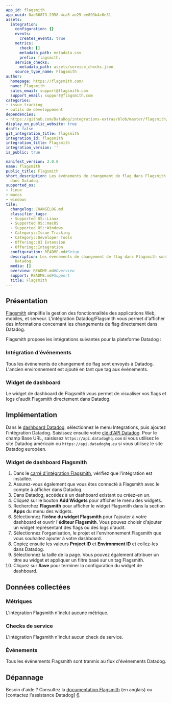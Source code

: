 ```yaml
---
app_id: flagsmith
app_uuid: 0ad66873-2958-4ca5-ae25-ee893b4c6e31
assets:
  integration:
    configuration: {}
    events:
      creates_events: true
    metrics:
      check: []
      metadata_path: metadata.csv
      prefix: flagsmith.
    service_checks:
      metadata_path: assets/service_checks.json
    source_type_name: Flagsmith
author:
  homepage: https://flagsmith.com/
  name: Flagsmith
  sales_email: support@flagsmith.com
  support_email: support@flagsmith.com
categories:
- issue tracking
- outils de développement
dependencies:
- https://github.com/DataDog/integrations-extras/blob/master/flagsmith/README.md
display_on_public_website: true
draft: false
git_integration_title: flagsmith
integration_id: flagsmith
integration_title: Flagsmith
integration_version: ''
is_public: true

manifest_version: 2.0.0
name: flagsmith
public_title: Flagsmith
short_description: Les événements de changement de flag dans Flagsmith sont affichés
  dans Datadog.
supported_os:
- linux
- macos
- windows
tile:
  changelog: CHANGELOG.md
  classifier_tags:
  - Supported OS::Linux
  - Supported OS::macOS
  - Supported OS::Windows
  - Category::Issue Tracking
  - Category::Developer Tools
  - Offering::UI Extension
  - Offering::Integration
  configuration: README.md#Setup
  description: Les événements de changement de flag dans Flagsmith sont affichés dans
    Datadog.
  media: []
  overview: README.md#Overview
  support: README.md#Support
  title: Flagsmith
---
```




## Présentation

[Flagsmith][1] simplifie la gestion des fonctionnalités des applications Web, mobiles, et serveur. L'intégration Datadog/Flagsmith vous permet d'afficher des informations concernant les changements de flag directement dans Datadog.

Flagsmith propose les intégrations suivantes pour la plateforme Datadog :

### Intégration d'événements

Tous les événements de changement de flag sont envoyés à Datadog. L'ancien environnement est ajouté en tant que tag aux événements.

### Widget de dashboard

Le widget de dashboard de Flagsmith vous permet de visualiser vos flags et logs d'audit Flagsmith directement dans Datadog.

## Implémentation

Dans le [dashboard Datadog][2], sélectionnez le menu Integrations, puis ajoutez l'intégration Datadog. Saisissez ensuite votre [clé d'API Datadog][3]. Pour le champ Base URL, saisissez `https://api.datadoghq.com` si vous utilisez le site Datadog américain ou `https://api.datadoghq.eu` si vous utilisez le site Datadog européen.

### Widget de dashboard Flagsmith

1. Dans le [carré d'intégration Flagsmith][4], vérifiez que l'intégration est installée.
1. Assurez-vous également que vous êtes connecté à Flagsmith avec le compte à afficher dans Datadog.
1. Dans Datadog, accédez à un dashboard existant ou créez-en un.
1. Cliquez sur le bouton **Add Widgets** pour afficher le menu des widgets.
1. Recherchez **Flagsmith** pour afficher le widget Flagsmith dans la section **Apps** du menu des widgets.
1. Sélectionnez l'**icône du widget Flagsmith** pour l'ajouter à votre dashboard et ouvrir l'**éditeur Flagsmith**. Vous pouvez choisir d'ajouter un widget représentant des flags ou des logs d'audit.
1. Sélectionnez l'organisation, le projet et l'environnement Flagsmith que vous souhaitez ajouter à votre dashboard.
1. Copiez ensuite les valeurs **Project ID** et **Environment ID** et collez-les dans Datadog.
1. Sélectionnez la taille de la page. Vous pouvez également attribuer un titre au widget et appliquer un filtre basé sur un tag Flagsmith.
1. Cliquez sur **Save** pour terminer la configuration du widget de dashboard.

## Données collectées

### Métriques

L'intégration Flagsmith n'inclut aucune métrique.

### Checks de service

L'intégration Flagsmith n'inclut aucun check de service.

### Événements

Tous les événements Flagsmith sont tranmis au flux d'événements Datadog.

## Dépannage

Besoin d'aide ? Consultez la [documentation Flagsmith][5] (en anglais) ou [contactez l'assistance Datadog] [6].

[1]: https://www.flagsmith.com/
[2]: https://app.flagsmith.com/
[3]: https://app.datadoghq.com/organization-settings/api-keys
[4]: https://app.datadoghq.com/integrations/flagsmith
[5]: https://docs.flagsmith.com/integrations/datadog/
[6]: https://docs.datadoghq.com/fr/help/
